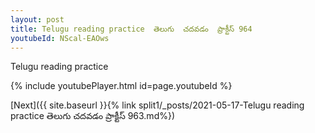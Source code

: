 ```yaml
---
layout: post
title: Telugu reading practice  తెలుగు  చదవడం  ప్రాక్టీస్ 964
youtubeId: NScal-EAOws
---
```

 
 
Telugu reading practice
 
 
 
 
 


{% include youtubePlayer.html id=page.youtubeId %}
 
[Next]({{ site.baseurl }}{% link  split1/_posts/2021-05-17-Telugu reading practice  తెలుగు  చదవడం  ప్రాక్టీస్ 963.md%})
 

